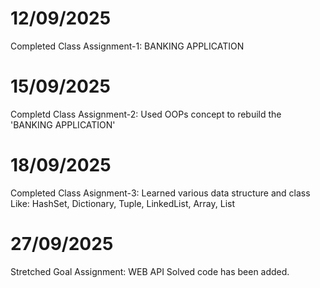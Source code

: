 # 12/09/2025
Completed Class Assignment-1: 
BANKING APPLICATION

# 15/09/2025
Completd Class Assignment-2:
Used OOPs concept to rebuild the 'BANKING APPLICATION'

# 18/09/2025
Completed Class Asignment-3:
Learned various data structure and class
Like: HashSet, Dictionary, Tuple, LinkedList, Array, List

# 27/09/2025
Stretched Goal Assignment: WEB API
Solved code has been added.